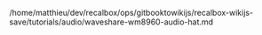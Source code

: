 /home/matthieu/dev/recalbox/ops/gitbooktowikijs/recalbox-wikijs-save/tutorials/audio/waveshare-wm8960-audio-hat.md